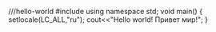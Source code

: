 ///hello-world
#include <iostream>
  using namespace std;
  void main()
  {
  setlocale(LC_ALL,"ru");
  cout<<"Hello world! Привет мир!";
  }
